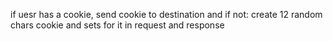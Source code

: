 if uesr has a cookie, send cookie to destination and if not: create 12 random chars cookie and sets for it in request and response
